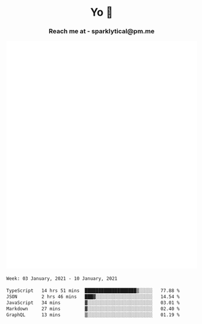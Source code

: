 <h1 align="center">Yo 👋</h1>
<h3 align="center">Reach me at - sparklytical@pm.me </h3>

![Metrics](https://github.com/Sparklytical/Sparklytical/blob/master/github-metrics.svg)




<!--START_SECTION:waka-->
```text
Week: 03 January, 2021 - 10 January, 2021

TypeScript   14 hrs 51 mins  ███████████████████▒░░░░░   77.88 % 
JSON         2 hrs 46 mins   ███▓░░░░░░░░░░░░░░░░░░░░░   14.54 % 
JavaScript   34 mins         ▓░░░░░░░░░░░░░░░░░░░░░░░░   03.01 % 
Markdown     27 mins         ▓░░░░░░░░░░░░░░░░░░░░░░░░   02.40 % 
GraphQL      13 mins         ▒░░░░░░░░░░░░░░░░░░░░░░░░   01.19 % 
```
<!--END_SECTION:waka-->
